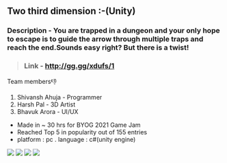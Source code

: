 ## Two third dimension :-(Unity)

### Description - You are trapped in a dungeon and your only hope to escape is to guide the arrow through multiple traps and reach the end.Sounds easy right? But there is a twist!


> ### Link - http://gg.gg/xdufs/1

Team members👎
1. Shivansh Ahuja - Programmer
2. Harsh Pal - 3D Artist
3. Bhavuk Arora - UI/UX 
  
* Made in ~ 30 hrs for BYOG 2021 Game Jam
* Reached Top 5 in popularity out of 155 entries
* platform : pc .  language : c#(unity engine)

<img src="https://i.imgur.com/uvWLz71.png"/>
<img src="https://i.imgur.com/PBBqm4a.png"/>
<img src="https://i.imgur.com/T4Q8NfM.png"/>
<img src="https://i.imgur.com/b1fAury.png"/>


